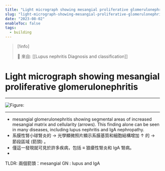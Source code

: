 ```yaml
---
title: "Light micrograph showing mesangial proliferative glomerulonephritis"
slug: "light-micrograph-showing-mesangial-proliferative-glomerulonephritis"
date: "2023-08-02"
enableToc: false
tags:
  - building
---
```


> [!info]
>
> 🌱 來自: [[Lupus nephritis Diagnosis and classification]]

# Light micrograph showing mesangial proliferative glomerulonephritis

---

![Figure: ](https://i.imgur.com/3mcCHxu.png)

---

- mesangial glomerulonephritis showing segmental areas of increased mesangial matrix and cellularity (arrows). This finding alone can be seen in many diseases, including lupus nephritis and IgA nephropathy.
- 系膜性腎小球腎炎的 → 光學顯微照片顯示系膜基質和細胞結構增加 ↑ 的 → 節段區域 (箭頭) 。
- 僅這一發現就可見於許多疾病，包括 ≡ 狼瘡性腎炎和 IgA 腎病。
-

TLDR: 兩個箭頭：mesangial GN : lupus and IgA
